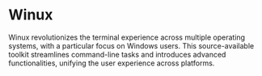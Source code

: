 # Winux
Winux revolutionizes the terminal experience across multiple operating systems, with a particular focus on Windows users. This source-available toolkit streamlines command-line tasks and introduces advanced functionalities, unifying the user experience across platforms.
